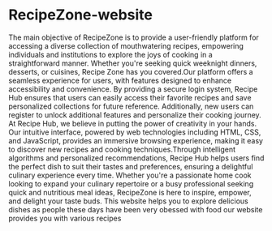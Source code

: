 # RecipeZone-website
The main objective of RecipeZone is to provide a user-friendly platform for accessing a diverse collection of mouthwatering recipes, empowering individuals and institutions to explore the joys of cooking in a straightforward manner. Whether you're seeking quick weeknight dinners, desserts, or cuisines, Recipe Zone has you covered.Our platform offers a seamless experience for users, with features designed to enhance accessibility and convenience. By providing a secure login system, Recipe Hub ensures that users can easily access their favorite recipes and save personalized collections for future reference. Additionally, new users can register to unlock additional features and personalize their cooking journey.
At Recipe Hub, we believe in putting the power of creativity in your hands. Our intuitive interface, powered by web technologies including HTML, CSS, and JavaScript, provides an immersive browsing experience, making it easy to discover new recipes and cooking techniques.Through intelligent algorithms and personalized recommendations, Recipe Hub helps users find the perfect dish to suit their tastes and preferences, ensuring a delightful culinary experience every time.
Whether you're a passionate home cook looking to expand your culinary repertoire or a busy professional seeking quick and nutritious meal ideas, RecipeZone is here to inspire, empower, and delight your taste buds. This website helps you to explore delicious dishes as people these days have been very obessed with food our website provides you with various recipes
